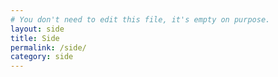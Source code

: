 ```yaml
---
# You don't need to edit this file, it's empty on purpose.
layout: side
title: Side
permalink: /side/
category: side
---
```

